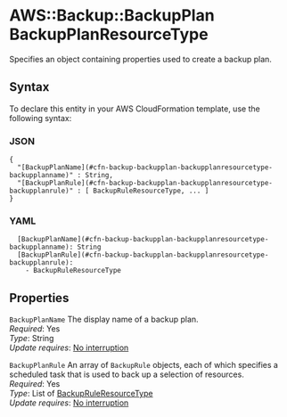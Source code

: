 # AWS::Backup::BackupPlan BackupPlanResourceType<a name="aws-properties-backup-backupplan-backupplanresourcetype"></a>

Specifies an object containing properties used to create a backup plan\.

## Syntax<a name="aws-properties-backup-backupplan-backupplanresourcetype-syntax"></a>

To declare this entity in your AWS CloudFormation template, use the following syntax:

### JSON<a name="aws-properties-backup-backupplan-backupplanresourcetype-syntax.json"></a>

```
{
  "[BackupPlanName](#cfn-backup-backupplan-backupplanresourcetype-backupplanname)" : String,
  "[BackupPlanRule](#cfn-backup-backupplan-backupplanresourcetype-backupplanrule)" : [ BackupRuleResourceType, ... ]
}
```

### YAML<a name="aws-properties-backup-backupplan-backupplanresourcetype-syntax.yaml"></a>

```
  [BackupPlanName](#cfn-backup-backupplan-backupplanresourcetype-backupplanname): String
  [BackupPlanRule](#cfn-backup-backupplan-backupplanresourcetype-backupplanrule): 
    - BackupRuleResourceType
```

## Properties<a name="aws-properties-backup-backupplan-backupplanresourcetype-properties"></a>

`BackupPlanName`  <a name="cfn-backup-backupplan-backupplanresourcetype-backupplanname"></a>
The display name of a backup plan\.  
*Required*: Yes  
*Type*: String  
*Update requires*: [No interruption](https://docs.aws.amazon.com/AWSCloudFormation/latest/UserGuide/using-cfn-updating-stacks-update-behaviors.html#update-no-interrupt)

`BackupPlanRule`  <a name="cfn-backup-backupplan-backupplanresourcetype-backupplanrule"></a>
An array of `BackupRule` objects, each of which specifies a scheduled task that is used to back up a selection of resources\.  
*Required*: Yes  
*Type*: List of [BackupRuleResourceType](aws-properties-backup-backupplan-backupruleresourcetype.md)  
*Update requires*: [No interruption](https://docs.aws.amazon.com/AWSCloudFormation/latest/UserGuide/using-cfn-updating-stacks-update-behaviors.html#update-no-interrupt)